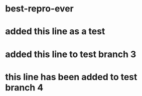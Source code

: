 # best-repro-ever
# added this line as a test
# added this line to test branch 3
# this line has been added to test branch 4
